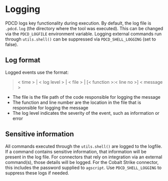 # Logging

PDCD logs key functionality during execution. 
By default, the log file is `.pdcd.log` (the directory where the tool was executed).
This can be changed via the `PDCD_LOGFILE` environment variable.
Logging external commands run through `utils.shell()` can be suppressed via `PDCD_SHELL_LOGGING` (set to false).

## Log format

Logged events use the format: 

> < time > | < log level > | < file > | [< function >:< line no >] < message >

- The file is the file path of the code responsible for logging the message
- The function and line number are the location in the file that is responsible for logging the message
- The log level indicates the severity of the event, such as information or error

## Sensitive information

All commands executed through the `utils.shell()` are logged to the logfile. If a command contains sensitive information, that information will be present in the log file. For connectors that rely on integration via an external command(s), those details will be logged. For the Cobalt Strike connector, this includes the password supplied to `agscript`. Use `PDCD_SHELL_LOGGING` to suppress these logs if needed.

